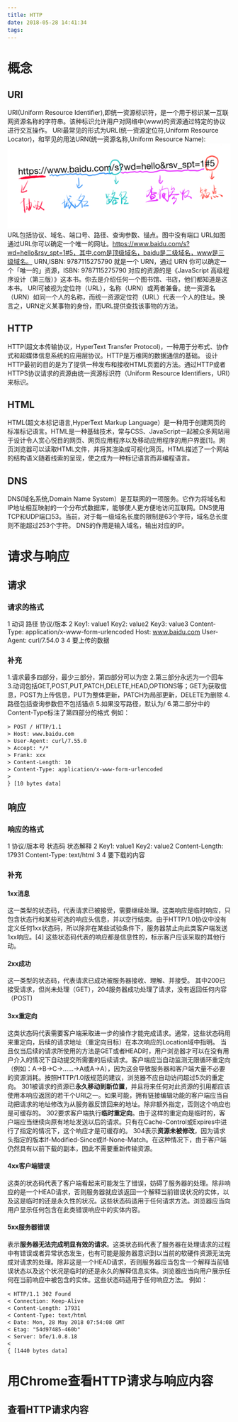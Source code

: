 ```yaml
---
title: HTTP
date: 2018-05-28 14:41:34
tags:
---
```

# 概念
## URI
URI(Uniform Resource Identifier),即统一资源标识符，是一个用于标识某一互联网资源名称的字符串。该种标识允许用户对网络中(www)的资源通过特定的协议进行交互操作。
URI最常见的形式为URL(统一资源定位符,Uniform Resource Locator)，和罕见的用法URN(统一资源名称,Uniform Resource Name):
![URL](https://raw.githubusercontent.com/chenzhe512/blog-generator/master/image/url.png)
URL包括协议、域名、端口号、路径、查询参数、锚点。图中没有端口
URL如图通过URL你可以确定一个唯一的网址。https://www.baidu.com/s?wd=hello&rsv_spt=1#5，其中.com是顶级域名，baidu是二级域名，www是三级域名。
URN,ISBN: 9787115275790 就是一个 URN，通过 URN 你可以确定一个「唯一的」资源，ISBN: 9787115275790 对应的资源的是《JavaScript 高级程序设计（第三版）》这本书。你去是介绍任何一个图书馆、书店，他们都知道是这本书。
URI可被视为定位符（URL），名称（URN）或两者兼备。统一资源名（URN）如同一个人的名称，而统一资源定位符（URL）代表一个人的住址。换言之，URN定义某事物的身份，而URL提供查找该事物的方法。
## HTTP
HTTP(超文本传输协议，HyperText Transfer Protocol)，一种用于分布式、协作式和超媒体信息系统的应用层协议。HTTP是万维网的数据通信的基础。
设计HTTP最初的目的是为了提供一种发布和接收HTML页面的方法。通过HTTP或者HTTPS协议请求的资源由统一资源标识符（Uniform Resource Identifiers，URI）来标识。
## HTML
HTML(超文本标记语言,HyperText Markup Language）是一种用于创建网页的标准标记语言。HTML是一种基础技术，常与CSS、JavaScript一起被众多网站用于设计令人赏心悦目的网页、网页应用程序以及移动应用程序的用户界面[1]。网页浏览器可以读取HTML文件，并将其渲染成可视化网页。HTML描述了一个网站的结构语义随着线索的呈现，使之成为一种标记语言而非编程语言。
## DNS
DNS(域名系统,Domain Name System）是互联网的一项服务。它作为将域名和IP地址相互映射的一个分布式数据库，能够使人更方便地访问互联网。DNS使用TCP和UDP端口53。当前，对于每一级域名长度的限制是63个字符，域名总长度则不能超过253个字符。
DNS的作用是输入域名，输出对应的IP。
# 请求与响应
## 请求
### 请求的格式
1 动词 路径 协议/版本
2   Key1: value1
    Key2: value2
    Key3: value3
    Content-Type: application/x-www-form-urlencoded
    Host: www.baidu.com
    User-Agent: curl/7.54.0
3 
4 要上传的数据
### 补充
1.请求最多四部分，最少三部分，第四部分可以为空
2.第三部分永远为一个回车
3.动词包括GET,POST,PUT,PATCH,DELETE,HEAD,OPTIONS等；GET为获取信息，POST为上传信息，PUT为整体更新，PATCH为局部更新，DELETE为删除
4.路径包括查询参数但不包括锚点
5.如果没写路径，默认为/
6.第二部分中的Content-Type标注了第四部分的格式
例如：
```
> POST / HTTP/1.1
> Host: www.baidu.com
> User-Agent: curl/7.55.0
> Accept: */*
> Frank: xxx
> Content-Length: 10
> Content-Type: application/x-www-form-urlencoded
>
} [10 bytes data]
```
## 响应
### 响应的格式
1 协议/版本号 状态码 状态解释
2   Key1: value1
    Key2: value2
    Content-Length: 17931
    Content-Type: text/html
3
4 要下载的内容
### 补充
#### 1xx消息
这一类型的状态码，代表请求已被接受，需要继续处理。这类响应是临时响应，只包含状态行和某些可选的响应头信息，并以空行结束。由于HTTP/1.0协议中没有定义任何1xx状态码，所以除非在某些试验条件下，服务器禁止向此类客户端发送1xx响应。[4] 这些状态码代表的响应都是信息性的，标示客户应该采取的其他行动。
#### 2xx成功
这一类型的状态码，代表请求已成功被服务器接收、理解、并接受。
其中200已接受请求，但尚未处理（GET），204服务器成功处理了请求，没有返回任何内容（POST)
#### 3xx重定向
这类状态码代表需要客户端采取进一步的操作才能完成请求。通常，这些状态码用来重定向，后续的请求地址（重定向目标）在本次响应的Location域中指明。
当且仅当后续的请求所使用的方法是GET或者HEAD时，用户浏览器才可以在没有用户介入的情况下自动提交所需要的后续请求。客户端应当自动监测无限循环重定向（例如：A→B→C→……→A或A→A），因为这会导致服务器和客户端大量不必要的资源消耗。按照HTTP/1.0版规范的建议，浏览器不应自动访问超过5次的重定向。
301被请求的资源已**永久移动到新位置**，并且将来任何对此资源的引用都应该使用本响应返回的若干个URI之一。如果可能，拥有链接编辑功能的客户端应当自动把请求的地址修改为从服务器反馈回来的地址。除非额外指定，否则这个响应也是可缓存的。
302要求客户端执行**临时重定向**。由于这样的重定向是临时的，客户端应当继续向原有地址发送以后的请求。只有在Cache-Control或Expires中进行了指定的情况下，这个响应才是可缓存的。
304表示**资源未被修改**，因为请求头指定的版本If-Modified-Since或If-None-Match。在这种情况下，由于客户端仍然具有以前下载的副本，因此不需要重新传输资源。
#### 4xx客户端错误
这类的状态码代表了客户端看起来可能发生了错误，妨碍了服务器的处理。除非响应的是一个HEAD请求，否则服务器就应该返回一个解释当前错误状况的实体，以及这是临时的还是永久性的状况。这些状态码适用于任何请求方法。浏览器应当向用户显示任何包含在此类错误响应中的实体内容。
#### 5xx服务器错误
表示**服务器无法完成明显有效的请求**。这类状态码代表了服务器在处理请求的过程中有错误或者异常状态发生，也有可能是服务器意识到以当前的软硬件资源无法完成对请求的处理。除非这是一个HEAD请求，否则服务器应当包含一个解释当前错误状态以及这个状况是临时的还是永久的解释信息实体。浏览器应当向用户展示任何在当前响应中被包含的实体。这些状态码适用于任何响应方法。
例如：
```
< HTTP/1.1 302 Found
< Connection: Keep-Alive
< Content-Length: 17931
< Content-Type: text/html
< Date: Mon, 28 May 2018 07:54:08 GMT
< Etag: "54d97485-460b"
< Server: bfe/1.0.8.18
<
{ [1440 bytes data]
```
# 用Chrome查看HTTP请求与响应内容
## 查看HTTP请求内容
